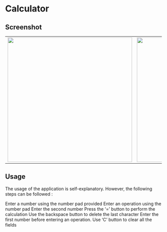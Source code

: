 # Calculator
## Screenshot
<table>
  <tr>
    <td><img src="![Screenshot_20241020_031130](https://github.com/user-attachments/assets/f893eb98-1623-4dbf-8d80-81ab64cf1fd0)" width="400"></td>
    <td><img src="![Screenshot_20241020_031104](https://github.com/user-attachments/assets/1e44d61e-c965-4c31-bba5-5912d4fe4327)" width="400"></td>
    <td><img src="![Screenshot_20241020_031045](https://github.com/user-attachments/assets/dc228360-9e5f-44ae-a567-de9f842f1f1d)" width="400"></td>
  </tr>
</table>




## Usage
The usage of the application is self-explanatory. However, the following steps can be followed :

Enter a number using the number pad provided
Enter an operation using the number pad
Enter the second number 
Press the ‘=’ button to perform the calculation
Use the backspace button to delete the last character
Enter the first number before entering an operation.
Use ‘C’ button to clear all the fields
